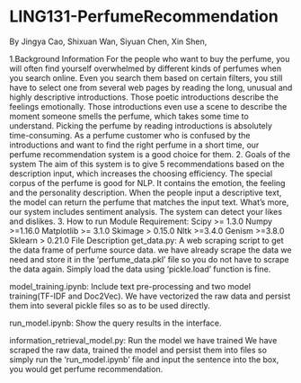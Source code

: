 # LING131-PerfumeRecommendation
By Jingya Cao, Shixuan Wan, Siyuan Chen, Xin Shen,

1.Background Information
For the people who want to buy the perfume, you will often find yourself overwhelmed by different kinds of perfumes when you search online.
Even you search them based on certain filters, you still have to select one from several web pages by reading the long, unusual and highly 
descriptive introductions. Those poetic introductions describe the feelings emotionally. Those introductions even use a scene to describe 
the moment someone smells the perfume, which takes some time to understand. Picking the perfume by reading introductions is absolutely 
time-consuming. As a perfume customer who is confused by the introductions and want to find the right perfume in a short time, our perfume
recommendation system is a good choice for them.
2. Goals of the system
The aim of this system is to give 5 recommendations based on the description input, which increases the choosing efficiency. The special 
corpus of the perfume is good for NLP. It contains the emotion, the feeling and the personality description. When the people input a 
descriptive text, the model can return the perfume that matches the input text. What’s more, our system includes sentiment analysis. 
The system can detect your likes and dislikes. 
3. How to run
 Module Requirement: 
    Scipy >=  1.3.0 
    Numpy >=1.16.0 
    Matplotlib >= 3.1.0 
    Skimage > 0.15.0 
    Nltk >=3.4.0 
    Genism >=3.8.0 
    Sklearn > 0.21.0 
 File Description
  get_data.py: A web scraping script to get the data frame of perfume source data. we have already scrape the data we need and store it 
  in the ‘perfume_data.pkl’ file so you do not have to scrape the data again. Simply load the data using ‘pickle.load’ function is fine.
  
  model_training.ipynb: Include text pre-processing and two model training(TF-IDF and Doc2Vec).  We have vectorized the raw data and 
  persist them into several pickle files so as to be used directly. 
  
  run_model.ipynb: Show the query results in the interface. 
  
  information_retrieval_model.py: Run the model we have trained We have scraped the raw data, trained the model and persist them into 
  files so simply run the ‘run_model.ipynb’ file and input the sentence into the box, you would get perfume recommendation. 
  
  
